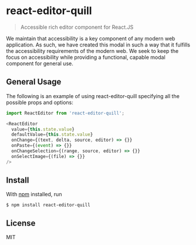 # react-editor-quill

> Accessible rich editor component for React.JS

We maintain that accessibility is a key component of any modern web application.  As such, we have created this modal in such a way that it fulfills the accessibility requirements of the modern web.  We seek to keep the focus on accessibility while providing a functional, capable modal component for general use.

## General Usage

The following is an example of using react-editor-quill specifying all the possible props and options:

```js
import ReactEditor from 'react-editor-quill';

<ReactEditor
  value={this.state.value}
  defaultValue={this.state.value}
  onChange={(text, delta, source, editor) => {}}
  onPaste={(event) => {}}
  onChangeSelection={(range, source, editor) => {}}
  onSelectImage={(file) => {}}
/>
```

## Install

With [npm](https://npmjs.org/) installed, run

```
$ npm install react-editor-quill
```


## License

MIT
